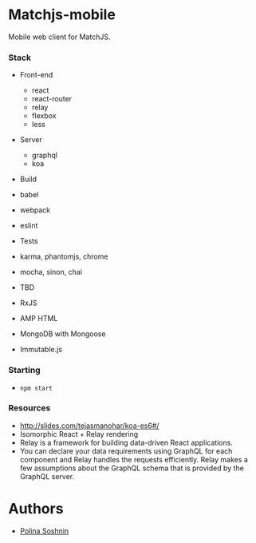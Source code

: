 Matchjs-mobile
==========

Mobile web client for MatchJS.

### Stack

- Front-end
  - react
  - react-router
  - relay
  - flexbox
  - less

- Server
  - graphql
  - koa

- Build
 - babel
 - webpack
 - eslint

- Tests
 - karma, phantomjs, chrome
 - mocha, sinon, chai

- TBD
 - RxJS
 - AMP HTML
 - MongoDB with Mongoose
 - Immutable.js

### Starting

- `npm start`

### Resources

- http://slides.com/tejasmanohar/koa-es6#/
- Isomorphic React + Relay rendering
- Relay is a framework for building data-driven React applications.
- You can declare your data requirements using GraphQL for each component and Relay handles the requests efficiently. Relay makes a few assumptions about the GraphQL schema that is provided by the GraphQL server.

Authors
=======

- [Polina Soshnin](https://github.com/polinadotio)